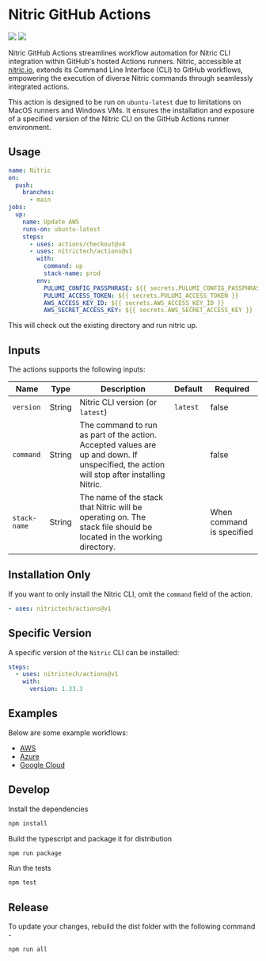 # Nitric GitHub Actions

![](https://github.com/nitrictech/actions/workflows/build-test/badge.svg)
![](https://github.com/nitrictech/actions/workflows/CodeQL/badge.svg)

Nitric GitHub Actions streamlines workflow automation for Nitric CLI integration
within GitHub's hosted Actions runners. Nitric, accessible at
[nitric.io](https://nitric.io), extends its Command Line Interface (CLI) to
GitHub workflows, empowering the execution of diverse Nitric commands through
seamlessly integrated actions.

This action is designed to be run on `ubuntu-latest` due to limitations on MacOS
runners and Windows VMs. It ensures the installation and exposure of a specified
version of the Nitric CLI on the GitHub Actions runner environment.

## Usage

```yaml
name: Nitric
on:
  push:
    branches:
      - main
jobs:
  up:
    name: Update AWS
    runs-on: ubuntu-latest
    steps:
      - uses: actions/checkout@v4
      - uses: nitrictech/actions@v1
        with:
          command: up
          stack-name: prod
        env:
          PULUMI_CONFIG_PASSPHRASE: ${{ secrets.PULUMI_CONFIG_PASSPHRASE }}
          PULUMI_ACCESS_TOKEN: ${{ secrets.PULUMI_ACCESS_TOKEN }}
          AWS_ACCESS_KEY_ID: ${{ secrets.AWS_ACCESS_KEY_ID }}
          AWS_SECRET_ACCESS_KEY: ${{ secrets.AWS_SECRET_ACCESS_KEY }}
```

This will check out the existing directory and run nitric up.

## Inputs

The actions supports the following inputs:

| Name         | Type   | Description                                                                                                                              | Default  | Required                  |
| ------------ | ------ | ---------------------------------------------------------------------------------------------------------------------------------------- | -------- | ------------------------- |
| `version`    | String | Nitric CLI version (or `latest`)                                                                                                         | `latest` | false                     |
| `command`    | String | The command to run as part of the action. Accepted values are up and down. If unspecified, the action will stop after installing Nitric. |          | false                     |
| `stack-name` | String | The name of the stack that Nitric will be operating on. The stack file should be located in the working directory.                       |          | When command is specified |

## Installation Only

If you want to only install the Nitric CLI, omit the `command` field of the
action.

```yaml
- uses: nitrictech/actions@v1
```

## Specific Version

A specific version of the `Nitric` CLI can be installed:

```yaml
steps:
  - uses: nitrictech/actions@v1
    with:
      version: 1.33.3
```

## Examples

Below are some example workflows:

- [AWS](examples/aws.yaml)
- [Azure](examples/azure.yaml)
- [Google Cloud](examples/gcp.yaml)

## Develop

Install the dependencies

```bash
npm install
```

Build the typescript and package it for distribution

```bash
npm run package
```

Run the tests

```bash
npm test
```

## Release

To update your changes, rebuild the dist folder with the following command -

```bash
npm run all
```
